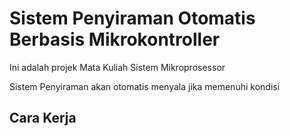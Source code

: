 # Sistem Penyiraman Otomatis Berbasis Mikrokontroller
<p>Ini adalah projek Mata Kuliah Sistem Mikroprosessor</p>
<p>Sistem Penyiraman akan otomatis menyala jika memenuhi kondisi</p>

## Cara Kerja
